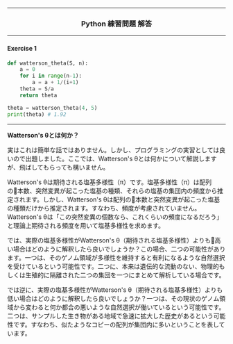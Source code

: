 
- - - - - - - - - - - - -
### <div style="text-align: center;"> Python 練習問題 解答 </div>
-------------------------
#### Exercise 1
```python
def watterson_theta(S, n):
    a = 0
    for i in range(n-1):
        a = a + 1/(i+1)
    theta = S/a
    return theta

theta = watterson_theta(4, 5)
print(theta) # 1.92
```

---

**Watterson's θとは何か？**  

実はこれは簡単な話ではありません。しかし、プログラミングの実習としては良いので出題しました。ここでは、Watterson's θとは何かについて解説しますが、飛ばしてもらっても構いません。  

Watterson's θは期待される塩基多様性（π）です。塩基多様性（π）は配列の本数、突然変異が起こった塩基の種類、それらの塩基の集団内の頻度から推定されます。しかし、Watterson's θは配列の本数と突然変異が起こった塩基の種類だけから推定されます。すなわち、頻度が考慮されていません。Watterson's θは「この突然変異の個数なら、これくらいの頻度になるだろう」と理論上期待される頻度を用いて塩基多様性を求めます。  

では、実際の塩基多様性がWatterson's θ（期待される塩基多様性）よりも高い場合はどのように解釈したら良いでしょうか？この場合、二つの可能性があります。一つは、そのゲノム領域が多様性を維持すると有利になるような自然選択を受けているという可能性です。二つに、本来は遺伝的な流動のない、物理的もしくは生殖的に隔離された二つの集団を一つにまとめて解析している場合です。  

では逆に、実際の塩基多様性がWatterson's θ（期待される塩基多様性）よりも低い場合はどのように解釈したら良いでしょうか？一つは、その現状のゲノム領域から変わると何か都合の悪いような自然選択が働いているという可能性です。二つは、サンプルした生き物がある地域で急速に拡大した歴史があるという可能性です。すなわち、似たようなコピーの配列が集団内に多いということを表しています。
